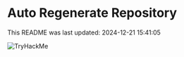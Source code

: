 # Auto Regenerate Repository

This README was last updated: 2024-12-21 15:41:05

 ![TryHackMe](https://tryhackme.com/badge/533634)